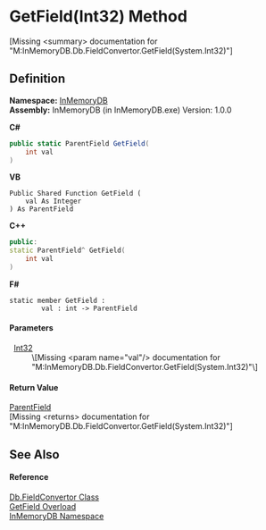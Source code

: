 # GetField(Int32) Method


\[Missing &lt;summary&gt; documentation for "M:InMemoryDB.Db.FieldConvertor.GetField(System.Int32)"\]



## Definition
**Namespace:** <a href="InMemoryDB/Help/044e8d7f-0f94-a8b4-bd65-529f6359fdf7">InMemoryDB</a>  
**Assembly:** InMemoryDB (in InMemoryDB.exe) Version: 1.0.0

**C#**
``` C#
public static ParentField GetField(
	int val
)
```
**VB**
``` VB
Public Shared Function GetField ( 
	val As Integer
) As ParentField
```
**C++**
``` C++
public:
static ParentField^ GetField(
	int val
)
```
**F#**
``` F#
static member GetField : 
        val : int -> ParentField 
```



#### Parameters
<dl><dt>  <a href="InMemoryDB/Help/https://learn.microsoft.com/dotnet/api/system.int32" target="_blank" rel="noopener noreferrer">Int32</a></dt><dd>\[Missing &lt;param name="val"/&gt; documentation for "M:InMemoryDB.Db.FieldConvertor.GetField(System.Int32)"\]</dd></dl>

#### Return Value
<a href="InMemoryDB/Help/5461e5eb-5405-4cba-b818-6e7fd22b84dd">ParentField</a>  
\[Missing &lt;returns&gt; documentation for "M:InMemoryDB.Db.FieldConvertor.GetField(System.Int32)"\]

## See Also


#### Reference
<a href="InMemoryDB/Help/4fbc5763-f72d-71a7-e56d-5031feba9090">Db.FieldConvertor Class</a>  
<a href="InMemoryDB/Help/d0471142-7898-ad3d-368c-18a14307a12e">GetField Overload</a>  
<a href="InMemoryDB/Help/044e8d7f-0f94-a8b4-bd65-529f6359fdf7">InMemoryDB Namespace</a>  
